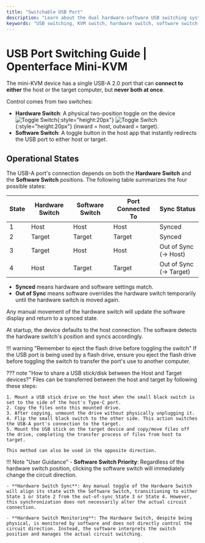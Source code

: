 ```yaml
---
title: "Switchable USB Port"
description: "Learn about the dual hardware-software USB switching system in Openterface Mini-KVM. Understand the four operational states, safety guidelines, and future remote access capabilities."
keywords: "USB switching, KVM switch, hardware switch, software switch, USB port control, KVM over USB, KVM over IP, remote access, USB device management, computer peripherals, USB power management"
---
```


# **USB Port Switching Guide** | Openterface Mini-KVM

The mini-KVM device has a single USB-A 2.0 port that can **connect to either** the host or the target computer, but **never both at once**. 

Control comes from two switches:

- **Hardware Switch**: A physical two-position toggle on the device ![Toggle Switch](https://assets.openterface.com/images/shell-icons/toggle-h-t.svg#only-light){:style="height:20px"} ![Toggle Switch](https://assets.openterface.com/images/shell-icons/toggle-h-t_1.svg#only-dark){:style="height:20px"} (inward = host, outward = target).  
- **Software Switch**: A toggle button in the host app that instantly redirects the USB port to either host or target.

## Operational States

The USB-A port's connection depends on both the **Hardware Switch** and the **Software Switch** positions. The following table summarizes the four possible states:

| **State** | **Hardware Switch** | **Software Switch** | **Port Connected To** | **Sync Status**       |
|-----------|---------------------|---------------------|------------------------|------------------------|
| 1         | Host                | Host                | Host                   | Synced                |
| 2         | Target              | Target              | Target                 | Synced                |
| 3         | Target              | Host                | Host                   | Out of Sync (→ Host)  |
| 4         | Host                | Target              | Target                 | Out of Sync (→ Target) |

- **Synced** means hardware and software settings match.  
- **Out of Sync** means software overrides the hardware switch temporarily until the hardware switch is moved again.

Any manual movement of the hardware switch will update the software display and return to a synced state.

At startup, the device defaults to the host connection. The software detects the hardware switch's position and syncs accordingly.

!!! warning "Remember to eject the flash drive before toggling the switch"
    If the USB port is being used by a flash drive, ensure you eject the flash drive before toggling the switch to transfer the port's use to another computer.

??? note "How to share a USB stick/disk between the Host and Target devices?"
    Files can be transferred between the host and target by following these steps:

    1. Mount a USB stick drive on the host when the small black switch is set to the side of the host's Type-C port.
    2. Copy the files onto this mounted drive.
    3. After copying, unmount the drive without physically unplugging it.
    4. Flip the small black switch to the other side. This action switches the USB-A port's connection to the target.
    5. Mount the USB stick on the target device and copy/move files off the drive, completing the transfer process of files from host to target.

    This method can also be used in the opposite direction.

!!! Note "User Guidance"
    - **Software Switch Priority**: Regardless of the hardware switch position, clicking the software switch will immediately change the circuit direction.

    - **Hardware Switch Sync**: Any manual toggle of the Hardware Switch will align its state with the Software Switch, transitioning to either State 1 or State 2 from the out-of-sync State 3 or State 4. However, this synchronization does not necessarily alter the actual circuit connection.

    - **Hardware Switch Monitoring**: The Hardware Switch, despite being physical, is monitored by software and does not directly control the circuit direction. Instead, the software interprets the switch position and manages the actual circuit switching.